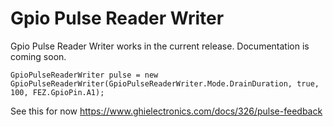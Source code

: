 # Gpio Pulse Reader Writer

Gpio Pulse Reader Writer works in the current release. Documentation is coming soon.

`GpioPulseReaderWriter pulse = new GpioPulseReaderWriter(GpioPulseReaderWriter.Mode.DrainDuration, true, 100, FEZ.GpioPin.A1);`

See this for now https://www.ghielectronics.com/docs/326/pulse-feedback
